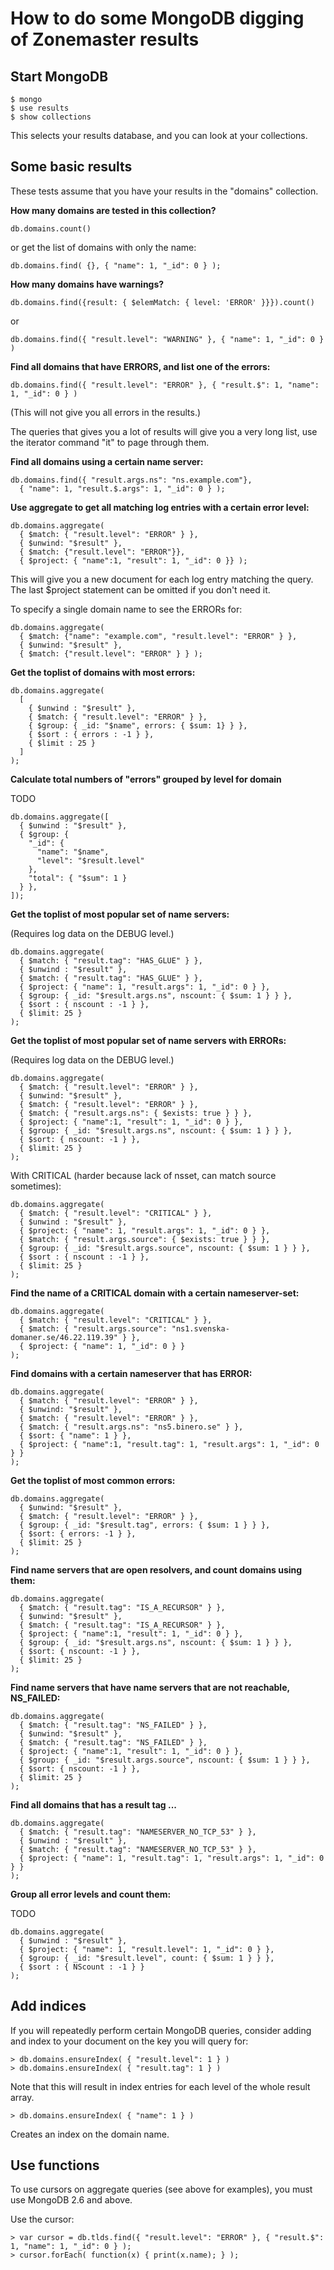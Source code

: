 # How to do some MongoDB digging of Zonemaster results

## Start MongoDB

    $ mongo
    $ use results
    $ show collections

This selects your results database, and you can look at your collections.


## Some basic results

These tests assume that you have your results in the "domains" collection.

**How many domains are tested in this collection?**

    db.domains.count()

or get the list of domains with only the name:

    db.domains.find( {}, { "name": 1, "_id": 0 } );

**How many domains have warnings?**

    db.domains.find({result: { $elemMatch: { level: 'ERROR' }}}).count()

or

    db.domains.find({ "result.level": "WARNING" }, { "name": 1, "_id": 0 } )

**Find all domains that have ERRORS, and list one of the errors:**

    db.domains.find({ "result.level": "ERROR" }, { "result.$": 1, "name": 1, "_id": 0 } )

(This will not give you all errors in the results.)

The queries that gives you a lot of results will give you a very long list,
use the iterator command "it" to page through them.

**Find all domains using a certain name server:**

    db.domains.find({ "result.args.ns": "ns.example.com"},
      { "name": 1, "result.$.args": 1, "_id": 0 } );

**Use aggregate to get all matching log entries with a certain error level:**

    db.domains.aggregate(
      { $match: { "result.level": "ERROR" } },
      { $unwind: "$result" },
      { $match: {"result.level": "ERROR"}},
      { $project: { "name":1, "result": 1, "_id": 0 }} );

This will give you a new document for each log entry matching the query. The last
$project statement can be omitted if you don't need it.

To specify a single domain name to see the ERRORs for:

    db.domains.aggregate(
      { $match: {"name": "example.com", "result.level": "ERROR" } },
      { $unwind: "$result" },
      { $match: {"result.level": "ERROR" } } );

**Get the toplist of domains with most errors:**

    db.domains.aggregate(
      [
        { $unwind : "$result" },
        { $match: { "result.level": "ERROR" } },
        { $group: { _id: "$name", errors: { $sum: 1} } },
        { $sort : { errors : -1 } },
        { $limit : 25 }
      ]
    );

**Calculate total numbers of "errors" grouped by level for domain**

TODO

    db.domains.aggregate([
      { $unwind : "$result" },
      { $group: {
        "_id": {
          "name": "$name",
          "level": "$result.level"
        },
        "total": { "$sum": 1 }
      } },
    ]);

**Get the toplist of most popular set of name servers:**

(Requires log data on the DEBUG level.)

    db.domains.aggregate(
      { $match: { "result.tag": "HAS_GLUE" } },
      { $unwind : "$result" },
      { $match: { "result.tag": "HAS_GLUE" } },
      { $project: { "name": 1, "result.args": 1, "_id": 0 } },
      { $group: { _id: "$result.args.ns", nscount: { $sum: 1 } } },
      { $sort : { nscount : -1 } },
      { $limit: 25 }
    );

**Get the toplist of most popular set of name servers with ERRORs:**

(Requires log data on the DEBUG level.)

    db.domains.aggregate(
      { $match: { "result.level": "ERROR" } },
      { $unwind: "$result" },
      { $match: { "result.level": "ERROR" } },
      { $match: { "result.args.ns": { $exists: true } } },
      { $project: { "name":1, "result": 1, "_id": 0 } },
      { $group: { _id: "$result.args.ns", nscount: { $sum: 1 } } },
      { $sort: { nscount: -1 } },
      { $limit: 25 }
    );


With CRITICAL (harder because lack of nsset, can match source sometimes):

    db.domains.aggregate(
      { $match: { "result.level": "CRITICAL" } },
      { $unwind : "$result" },
      { $project: { "name": 1, "result.args": 1, "_id": 0 } },
      { $match: { "result.args.source": { $exists: true } } },
      { $group: { _id: "$result.args.source", nscount: { $sum: 1 } } },
      { $sort : { nscount : -1 } },
      { $limit: 25 }
    );


**Find the name of a CRITICAL domain with a certain nameserver-set:**

    db.domains.aggregate(
      { $match: { "result.level": "CRITICAL" } },
      { $match: { "result.args.source": "ns1.svenska-domaner.se/46.22.119.39" } },
      { $project: { "name": 1, "_id": 0 } }
    );


**Find domains with a certain nameserver that has ERROR:**

    db.domains.aggregate(
      { $match: { "result.level": "ERROR" } },
      { $unwind: "$result" },
      { $match: { "result.level": "ERROR" } },
      { $match: { "result.args.ns": "ns5.binero.se" } },
      { $sort: { "name": 1 } },
      { $project: { "name":1, "result.tag": 1, "result.args": 1, "_id": 0 } }
    );


**Get the toplist of most common errors:**

    db.domains.aggregate(
      { $unwind: "$result" },
      { $match: { "result.level": "ERROR" } },
      { $group: { _id: "$result.tag", errors: { $sum: 1 } } },
      { $sort: { errors: -1 } },
      { $limit: 25 }
    );


**Find name servers that are open resolvers, and count domains using them:**

    db.domains.aggregate(
      { $match: { "result.tag": "IS_A_RECURSOR" } },
      { $unwind: "$result" },
      { $match: { "result.tag": "IS_A_RECURSOR" } },
      { $project: { "name":1, "result": 1, "_id": 0 } },
      { $group: { _id: "$result.args.ns", nscount: { $sum: 1 } } },
      { $sort: { nscount: -1 } },
      { $limit: 25 }
    );


**Find name servers that have name servers that are not reachable, NS_FAILED:**

    db.domains.aggregate(
      { $match: { "result.tag": "NS_FAILED" } },
      { $unwind: "$result" },
      { $match: { "result.tag": "NS_FAILED" } },
      { $project: { "name":1, "result": 1, "_id": 0 } },
      { $group: { _id: "$result.args.source", nscount: { $sum: 1 } } },
      { $sort: { nscount: -1 } },
      { $limit: 25 }
    );


**Find all domains that has a result tag ...**

    db.domains.aggregate(
      { $match: { "result.tag": "NAMESERVER_NO_TCP_53" } },
      { $unwind : "$result" },
      { $match: { "result.tag": "NAMESERVER_NO_TCP_53" } },
      { $project: { "name": 1, "result.tag": 1, "result.args": 1, "_id": 0 } }
    );


**Group all error levels and count them:**

TODO

    db.domains.aggregate(
      { $unwind : "$result" },
      { $project: { "name": 1, "result.level": 1, "_id": 0 } },
      { $group: { _id: "$result.level", count: { $sum: 1 } } },
      { $sort : { NScount : -1 } }
    );

## Add indices

If you will repeatedly perform certain MongoDB queries, consider adding
and index to your document on the key you will query for:

    > db.domains.ensureIndex( { "result.level": 1 } )
    > db.domains.ensureIndex( { "result.tag": 1 } )

Note that this will result in index entries for each level of the whole
result array.

    > db.domains.ensureIndex( { "name": 1 } )

Creates an index on the domain name.

## Use functions

To use cursors on aggregate queries (see above for examples), you must
use MongoDB 2.6 and above.

Use the cursor:

    > var cursor = db.tlds.find({ "result.level": "ERROR" }, { "result.$": 1, "name": 1, "_id": 0 } );
    > cursor.forEach( function(x) { print(x.name); } );

